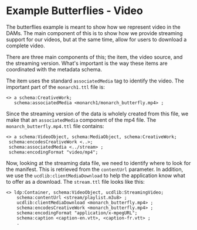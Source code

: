 # Example Butterflies - Video

The butterflies example is meant to show how we represent
video in the DAMs.  The main component of this is to show how we provide
streaming support for our videos, but at the same time, allow for users to
download a complete video.

There are three main components of this; the item, the video source, and the
streaming version.  What's important is the way these items are coordinated with
the metadata schema.

The item uses the standard `associatedMedia` tag to identify the video.  The
important part of the `monarch1.ttl` file is:

``` ttl
<> a schema:CreativeWork;
   schema:associatedMedia <monarch1/monarch_butterfly.mp4> ;
```

Since the streaming version of the data is wholely created from this file, we
make that an `associatedMedia` component of the mp4 file.  The
`monarch_butterfly.mp4.ttl` file contains:

``` ttl
<> a schema:VideoObject, schema:MediaObject, schema:CreativeWork;
 schema:encodesCreativeWork <..>;
 schema:associatedMedia <../stream> ;
 schema:encodingFormat "video/mp4";
```

Now, looking at the streaming data file, we need to identify where to look for
the manifest. This is retrieved from the `contentUrl` parameter. In addition, we
use the `ucdlib:clientMediaDownload` to help the application know what to offer
as a download. The `stream.ttl` file looks like this:

``` ttl
<> ldp:Container, schema:VideoObject, ucdlib:StreamingVideo;
    schema:contentUrl <stream/playlist.m3u8> ;
    ucdlib:clientMediaDownload <monarch_butterfly.mp4> ;
    schema:encodesCreativeWork <monarch_butterfly.mp4> ;
    schema:encodingFormat "application/x-mpegURL";
    schema:caption <caption-en.vtt>, <caption-fr.vtt> ;
    .
```
